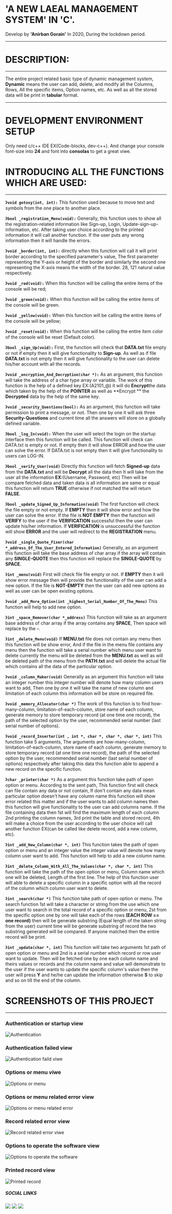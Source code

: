 # 'A NEW LAEAL MANAGEMENT SYSTEM' IN 'C'.
Develop by **'Anirban Gorain'**  In 2020, During the lockdown period.

------------
# DESCRIPTION: 

------------


The entire project related basic type of dynamic management system, **Dynamic** means the user can add, delete, and modify all the Columns, Rows, All the specific items, Option names, etc. As well as all the stored data will be print in **tabular** format.

------------
# DEVELOPMENT ENVIRONMENT SETUP

Only need c/c++ IDE EX(Code-blocks, dev-c++). And change your console font-size into **24** and font into **consolas** to get a great viwe.

# INTRODUCING  ALL THE FUNCTIONS WHICH ARE USED:

------------
》<b>`void gotoxy(int, int):`</b>  This function used because to move text and symbols from the one place to another place.

》<b>`bool _registration_Menu(void):`</b>  Generally, this function uses to show all the registration-related information like Sign-up, Login, Update-sign-up-information, etc. After taking user choice according to the printed information it will call another function. If the user puts any wrong information then it will handle the errors.

》<b>`void _border(int, int):`</b> directly when this function will call it will print border according to the specified parameter's value, The first parameter representing the Y-axis or height of the border and similarly the second one representing the X-axis means the width of the border. 28, 121 natural value respectively.

》<b>`void _red(void):`</b> When this function will be calling the entire items of the console will be red;

》<b>`void _green(void):`</b> When this function will be calling the entire items of the console will be green.

》<b>`void _yellow(void):`</b> When this function will be calling the entire items of the console will be yellow;

》<b>`void _reset(void):`</b> When this function will be calling the entire item color of the console will be reset (Default color).

》<b>`bool _sign_Up(void):`</b>  First, the function will check that **DATA.txt** file empty or not if empty then it will give functionality to **Sign-up**. As well as if file **DATA.txt** is not empty then it will give functionality to the user can delete his/her account with all the records.

》<b>`void _encryption_And_Decryption(char *):`</b> As an argument, this function will take the address of a char type array or variable. The work of this function is the help of a defined key EX:(A2101_@) it will do **Encrypt**the data which taken by the help of the **POINTER**  as well as **Encrypt ** the **Decrypted** data by the help of the same key.

》<b>`void _security_Questions(bool):`</b> As an argument, this function will take permission to print a message, or not. Then one by one it will ask three **Security-Questions** and current time all the answers will store on a globally defined variable.

》<b>`bool _log_In(void):`</b> When the user will select the login on the startup interface then this function will be called. This function will check can DATA.txt is empty or not. If empty then it will show ERROR and how the user can solve the error. If DATA.txt is not empty then it will give functionality to users can LOG-IN.

》<b>`bool _verify_User(void)`</b> Directly this function will fetch **Signed-up** data from the **DATA.txt** and will be **Decrypt** all the data then It will take from the user all the information **EX:**(Username, Password, etc) Then will be compare fetched data and taken data is all information are same or equal this function will return **TRUE** otherwise if not matched the will return **FALSE**.

》<b>`bool _update_Signed_Up_Information(void)`</b> The first function will check the file empty or not empty. If **EMPTY** then it will show error and how the user can solve the error. If the file is **NOT EMPTY** then the function will **VERIFY** to the user if the **VERIFICATION** successful then the user can update his/her information. If **VERIFICATION** is unsuccessful the function will show **ERROR** and the user will redirect to the **REGISTRATION** menu.

》<b>`void _single_Quote_Fixer(char *_address_Of_The_User_Entered_Information)`</b> Generally, as an argument this function will take the base address of char array if the array will contain any **SINGLE-QUOTE** then this function will replace the **SINGLE-QUOTE** by **SPACE**.

》<b>`int _menu(void)`</b> First will check file file empty or not. If **EMPTY** then it will show error message then will provide the functionality of the user can add a new option. If the file is **NOT-EMPTY** then the user can add new options as well as user can be open existing options.

》<b>`void _add_More_Option(int _highest_Serial_Number_Of_The_Menu)`</b> This function will help to add new option.

》<b>`int _space_Remover(char *_address)`</b> This function will take as an argument base address of char array if the array contains any **SPACE**, Then space will replace by the **-**.

》<b>`int _delete_Menu(void)`</b> If **MENU.txt** file does not contain any menu then this function will be show error, And if the file in the menu file contains any menu then the function will take a serial number which menu user want to delete currently the menu will be deleted from the **MENU.txt** as well as will be deleted path of the menu from the **PATH.txt** and will delete the actual file which contains all the data of the particular option.

》<b>`void _column_Maker(void)`</b> Generally as an argument this function will take an integer number this integer number will denote how many column users want to add, Then one by one it will take the name of new column and limitation of each column this information will be store on required file.

》<b>`void _memory_Allocator(char *)`</b> The work of this function is to find how-many-column, limitation-of-each-column, store name of each column, generate memory to store temporary record (at one time one record), the path of the selected option by the user, recommended serial number (last serial number of options).

》<b>`void _record_Inserter(int , int *, char *, char *, char *, int)`</b> This function take 5 arguments, The arguments are how-many-column, limitation-of-each-column, store name of each column, generate memory to store temporary record (at one time one record), the path of the selected option by the user, recommended serial number (last serial number of options) respectively after taking this data this function able to append a new record on the specific function.

》<b>`char _printer(char *)`</b> As a argument this function take path of open option or menu. According to the sent path, This function first will check can file contain any data or not contain, If don't contain any data mean particular option doesn't have any column name this function will show error related this matter and if the user wants to add column names then this function will give functionality to the user can add columns name. If the file containing data then 1st will find the maximum length of each column 2nd printing the column names, 3rd print the table and stored record, 4th will make a choice from the user according to the user choice will call another function EX(can be called like delete record, add a new column, etc).

》<b>`int _add_New_Column(char *, int)`</b> This function takes the path of open option or menu and an integer value the integer value will denote how many column user want to add. This function will help to add a new column name.

》<b>`int _delete_Column_With_All_The_Values(char *, char *, int)`</b> This function will take the path of the open option or menu, Column name which one will be deleted, Length of the first line. The help of this function user will able to delete a specific column in a specific option with all the record of the column which column user want to delete.

》<b>`int _search(char *)`</b> This function take path of open option or menu. The search function 1st will take a character or string from the use which one user want to search in the total record of a specific option or menu, 2st from the specific option one by one will take each of the rows **(EACH ROW == one record)** then will be generate substring (Equal length of the taken string from the user) current time will be generate substring of record the two substring generated will be compared. If anyone matched then the entire record will be print.

》<b>`int _update(char *, int)`</b> This function will take two arguments 1st path of open option or menu and 2nd is a serial number which record or row user want to update. Then will be fetched one by one each column name and theirs values or records and the column name and value will demonstrate to the user if the user wants to update the specific column's value then the user will press **Y** and he/he can update the information otherwise **S** to skip and so on till the end of the column.

 # SCREENSHOTS OF THIS PROJECT
 
------------
### Authentication or startup view
![Authentication](https://github.com/Anirban-Gorain/A-NEW-LEVEL-MANAGEMENT-PROJECT-IN--C-/blob/master/_screenshots/_authentication_Image.png)

 ### Authentication failed view
![Authentication faild viwe](https://github.com/Anirban-Gorain/A-NEW-LEVEL-MANAGEMENT-PROJECT-IN--C-/blob/master/_screenshots/_third_Error_Handling_Image.png)

### Options or menu viwe
![Options or menu](https://github.com/Anirban-Gorain/A-NEW-LEVEL-MANAGEMENT-PROJECT-IN--C-/blob/master/_screenshots/_menu_Image.png)

### Options or menu related error view
![Options or menu related error](https://github.com/Anirban-Gorain/A-NEW-LEVEL-MANAGEMENT-PROJECT-IN--C-/blob/master/_screenshots/_second_Error_Handling_Image.png)

### Record related error view
![Record related error viwe](https://github.com/Anirban-Gorain/A-NEW-LEVEL-MANAGEMENT-PROJECT-IN--C-/blob/master/_screenshots/_one_Eroor_Handling_Image.png)

### Options to operate the software view
![Options to operate the software](https://github.com/Anirban-Gorain/A-NEW-LEVEL-MANAGEMENT-PROJECT-IN--C-/blob/master/_screenshots/_inner_Menu_Image.png)

### Printed record view
![Printed record](https://github.com/Anirban-Gorain/A-NEW-LEVEL-MANAGEMENT-PROJECT-IN--C-/blob/master/_screenshots/_tabular_Image.png)

##### SOCIAL LINKS

[<img src="https://img.icons8.com/material/24/000000/linkedin--v1.png"/>](https://www.linkedin.com/in/anirban-gorain-2bb20419b/ "LINKEDIN")
[<img src="https://img.icons8.com/material-outlined/24/000000/facebook-f.png"/>](https://www.facebook.com/anirban.gorain.73 "FACEBOOK")
[<img src="https://img.icons8.com/material/24/000000/instagram-new--v1.png"/>](https://www.instagram.com/_anirban_gorain_/ "FACEBOOK")
